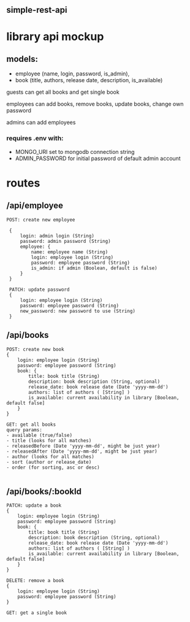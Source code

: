 ## simple-rest-api

# library api mockup

## models: 
- employee (name, login, password, is_admin), 
- book (title, authors, release date, description, is_available)

guests can get all books and get single book

employees can add books, remove books, update books, change own password

admins can add employees


### requires .env with:
- MONGO_URI set to mongodb connection string
- ADMIN_PASSWORD for initial password of default admin account


# routes
## /api/employee
```
POST: create new employee 

 {
     login: admin login (String)
     password: admin password (String)
     employee: {
         name: employee name (String)
         login: employee login (String)
         password: employee password (String)
         is_admin: if admin (Boolean, default is false)
     }
 }

 PATCH: update password
 {
     login: employee login (String)
     password: employee password (String)
     new_password: new password to use (String)
 }
 ```
 ## /api/books
```
POST: create new book
{
    login: employee login (String)
    password: employee password (String)
    book: {
        title: book title (String)
        description: book description (String, optional)
        release_date: book release date (Date 'yyyy-mm-dd')
        authors: list of authors ( [String] )
        is_available: current availability in library [Boolean, default false]
    }
}

GET: get all books
query params:
- available (true/false)
- title (looks for all matches)
- releasedBefore (Date 'yyyy-mm-dd', might be just year)
- releasedAfter (Date 'yyyy-mm-dd', might be just year)
- author (looks for all matches)
- sort (author or release_date)
- order (for sorting, asc or desc)


```

## /api/books/:bookId
```
PATCH: update a book
{
    login: employee login (String)
    password: employee password (String)
    book: {
        title: book title (String)
        description: book description (String, optional)
        release_date: book release date (Date 'yyyy-mm-dd')
        authors: list of authors ( [String] )
        is_available: current availability in library [Boolean, default false]
    }
}

DELETE: remove a book
{
    login: employee login (String)
    password: employee password (String)
}

GET: get a single book



```

